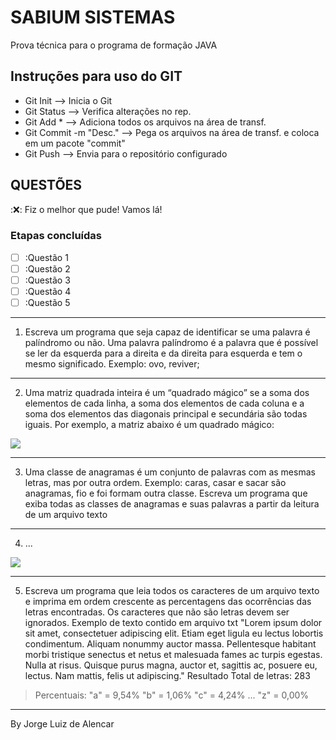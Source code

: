 # SABIUM SISTEMAS
Prova técnica para o programa de formação JAVA

## Instruções para uso do GIT
- Git Init --> Inicia o Git
- Git Status --> Verifica alterações no rep.
- Git Add * --> Adiciona todos os arquivos na área de transf.
- Git Commit -m "Desc." --> Pega os arquivos na área de transf. e coloca em um pacote "commit"
- Git Push --> Envia para o repositório configurado


## QUESTÕES
::x:: Fiz o melhor que pude! Vamos lá!

### Etapas concluídas
-[ ] :Questão 1
-[ ] :Questão 2
-[ ] :Questão 3
-[ ] :Questão 4
-[ ] :Questão 5

---

1. Escreva um programa que seja capaz de identificar se uma palavra é palíndromo ou não. Uma palavra palíndromo é a palavra que é possível se ler da esquerda para a direita e da direita para esquerda e tem o mesmo significado. Exemplo: ovo, reviver;

---

2. Uma matriz quadrada inteira é um “quadrado mágico” se a soma dos elementos de cada linha, a soma dos elementos de cada coluna e a soma dos elementos das diagonais principal e secundária são todas iguais.
Por exemplo, a matriz abaixo é um quadrado mágico:
<img src="https://sesuite.sabium.com.br/se/v59510/temp/c07bdb82.png">

---

3. Uma classe de anagramas é um conjunto de palavras com as mesmas letras, mas por outra ordem.
Exemplo: caras, casar e sacar são anagramas, fio e foi formam outra classe.
Escreva um programa que exiba todas as classes de anagramas e suas palavras a partir da leitura de um arquivo texto

---

4. ...

<img src="https://sesuite.sabium.com.br/se/v59510/temp/5a6e3c18.png">

---

5. Escreva um programa que leia todos os caracteres de um arquivo texto e imprima em ordem crescente as percentagens das ocorrências das letras encontradas. Os caracteres que não são letras devem ser ignorados.
Exemplo de texto contido em arquivo txt
"Lorem ipsum dolor sit amet, consectetuer adipiscing elit.
Etiam eget ligula eu lectus lobortis condimentum. Aliquam nonummy auctor massa. Pellentesque habitant morbi tristique senectus et netus et malesuada fames ac turpis egestas. Nulla at risus. Quisque purus magna, auctor et, sagittis ac, posuere eu, lectus. Nam mattis, felis ut adipiscing."
Resultado
Total de letras: 283
> Percentuais:
> "a" = 9,54%
> "b" = 1,06%
> "c" = 4,24%
> ...
> "z" = 0,00%

---
By Jorge Luiz de Alencar

